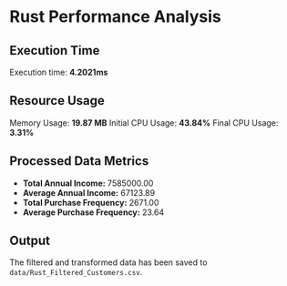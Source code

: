 # Rust Performance Analysis
## Execution Time
Execution time: **4.2021ms**
## Resource Usage
Memory Usage: **19.87 MB**
Initial CPU Usage: **43.84%**
Final CPU Usage: **3.31%**
## Processed Data Metrics
- **Total Annual Income:** 7585000.00
- **Average Annual Income:** 67123.89
- **Total Purchase Frequency:** 2671.00
- **Average Purchase Frequency:** 23.64
## Output
The filtered and transformed data has been saved to `data/Rust_Filtered_Customers.csv`.
